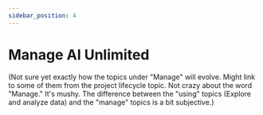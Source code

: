 ```yaml
---
sidebar_position: 4
---
```


# Manage AI Unlimited

(Not sure yet exactly how the topics under "Manage" will evolve. Might link to some of them from the project lifecycle topic. Not crazy about the word "Manage." It's mushy. The difference between the "using" topics (Explore and analyze data) and the "manage" topics is a bit subjective.)